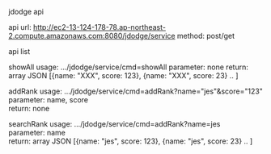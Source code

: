 jdodge api

api url: http://ec2-13-124-178-78.ap-northeast-2.compute.amazonaws.com:8080/jdodge/service
method: post/get

api list

showAll
  usage: .../jdodge/service/cmd=showAll
  parameter: none
  return: array JSON [{name: "XXX", score: 123}, {name: "XXX", score: 23} .. ]
  
addRank
  usage: .../jdodge/service/cmd=addRank?name="jes"&score="123"  
  parameter: name, score  
  return: none
  
searchRank
  usage: .../jdodge/service/cmd=addRank?name=jes  
  parameter: name  
  return: array JSON [{name: "jes", score: 123}, {name: "jes", score: 23} .. ]
